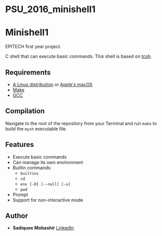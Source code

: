 # PSU_2016_minishell1
# Minishell1

EPITECH first year project.

C shell that can execute basic commands.
This shell is based on [tcsh](https://en.wikipedia.org/wiki/Tcsh).

## Requirements

 - [A Linux distribution](https://en.wikipedia.org/wiki/Linux_distribution) or [Apple's macOS](https://en.wikipedia.org/wiki/MacOS)
 - [Make](https://www.gnu.org/software/make/)
 - [GCC](https://gcc.gnu.org/)

## Compilation

Navigate to the root of the repository from your Terminal and run `make` to build the `mysh` executable file.

## Features
 - Execute basic commands
 - Can manage its own environment
 - Builtin commands:
   - `builtins`
   - `cd`
   - `env [-0] [--null] [-u]`
   - `pwd`
 - Prompt
 - Support for non-interactive mode

## Author

* **Sadiquee Mobashir** [LinkedIn](www.linkedin.com/in/mobashir-sadiquee-aa429a14)

